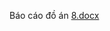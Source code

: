 Báo cáo đồ án 
[8.docx](https://github.com/chanvuu/MVC---Shop-ban-dung-cu-lam-vuon/files/12555599/8.docx)
